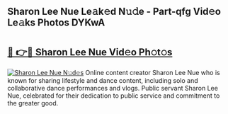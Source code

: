 ## Sharon Lee Nue Le𝚊k𝚎d N𝚞𝚍e - Part-qfg Vid𝚎o Le𝚊ks Photos DYKwA

# <h2><a href="http://fb8dn3.evod.top/?m=Sharon+Lee+Nue">🔗 👉🔴 Sharon Lee Nue Vid𝚎o Ph𝚘t𝚘s</a></h2>

[![Sharon Lee Nue N𝚞d𝚎s](https://i.imgur.com/8V9OHl7.gif)](http://fb8dn3.evod.top/?m=Sharon+Lee+Nue)
Online content creator Sharon Lee Nue who is known for sharing lifestyle and dance content, including solo and collaborative dance performances and vlogs. Public servant Sharon Lee Nue, celebrated for their dedication to public service and commitment to the greater good. 
